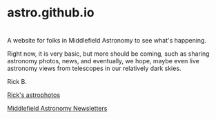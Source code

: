 # astro.github.io


<html>
<head>
    <title>Middlefield Astronomy </title>
</head>
<body>
    <h1></h1>
    <p>A website for folks in Middlefield Astronomy to see what's happening. </p>
    <p>Right now, it is very basic, but more should be coming, such as sharing astronomy photos, news, and eventually, we hope, maybe even live astronomy views from telescopes in our relatively dark skies. </p> 
    <p>Rick B.</p>
</body>

<head>
</head>
<body>
   <a href="https://www.astrobin.com/users/musicalengineer/"> Rick's astrophotos </a>
</body>

<a href="/newsletters/"> Middlefield Astronomy Newsletters </a>
</html>





